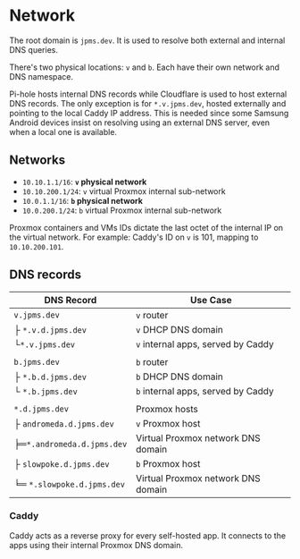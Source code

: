 # Network

The root domain is `jpms.dev`. It is used to resolve both external and internal DNS queries.

There's two physical locations: `v` and `b`. Each have their own network and DNS namespace.

Pi-hole hosts internal DNS records while Cloudflare is used to host external DNS records.
The only exception is for `*.v.jpms.dev`, hosted externally and pointing to the local Caddy IP address. This is needed since some Samsung Android devices insist on resolving using an external DNS server, even when a local one is available.

## Networks

- `10.10.1.1/16`: **`v` physical network**
- `10.10.200.1/24`: `v` virtual Proxmox internal sub-network
- `10.0.1.1/16`: **`b` physical network**
- `10.0.200.1/24`: `b` virtual Proxmox internal sub-network

Proxmox containers and VMs IDs dictate the last octet of the internal IP on the virtual network.
For example: Caddy's ID on `v` is 101, mapping to `10.10.200.101`.

## DNS records

| DNS Record                  | Use Case                            |
| --------------------------- | ----------------------------------- |
| `v.jpms.dev`                | `v` router                          | 
|  ├ `*.v.d.jpms.dev`         | `v` DHCP DNS domain                 |
|  └`*.v.jpms.dev`            | `v` internal apps, served by Caddy  | 
|                             |                                     |
| `b.jpms.dev`                | `b` router                          | 
|  ├ `*.b.d.jpms.dev`         | `b` DHCP DNS domain                 |
|  └ `*.b.jpms.dev`           | `b` internal apps, served by Caddy  | 
|                             |                                     |
| `*.d.jpms.dev`              | Proxmox hosts                       |
|  ├ `andromeda.d.jpms.dev`   | `v` Proxmox host                    |
|  ╞═`*.andromeda.d.jpms.dev` | Virtual Proxmox network DNS domain  |
|  ├ `slowpoke.d.jpms.dev`    | `b` Proxmox host                    |
|  ╘═ `*.slowpoke.d.jpms.dev` | Virtual Proxmox network DNS domain  |

### Caddy

Caddy acts as a reverse proxy for every self-hosted app.
It connects to the apps using their internal Proxmox DNS domain.
